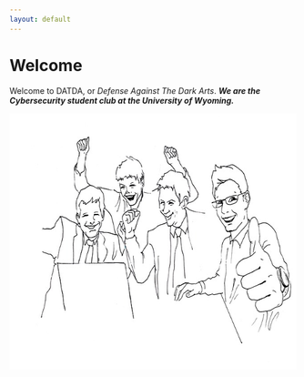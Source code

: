 ```yaml
---
layout: default
---
```

# Welcome
Welcome to DATDA, or *Defense Against The Dark Arts*. ***We are the Cybersecurity student club at the University of Wyoming.***

<p align="center">
  <img width="640" height="451" src="/assets/img/pic.jpg">
  </p>
